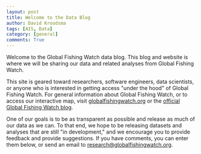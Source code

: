 ```yaml
---
layout: post
title: Welcome to the Data Blog
author: David Kroodsma
tags: [AIS, Data]
category: [general]
comments: True
---
```


Welcome to the Global Fishing Watch data blog. This blog and website is where we will be sharing our data and related analyses from Global Fishing Watch. 

This site is geared toward researchers, software engineers, data scientists, or anyone who is interested in getting access "under the hood" of Global Fishing Watch. For general information about Global Fishing Watch, or to access our interactive map, visit [globalfishingwatch.org](http://globalfishingwatch.org) or the [official Global Fishing Watch blog](http://blog.globalfishingwatch.org).

One of our goals is to be as transparent as possible and release as much of our data as we can. To that end, we hope to be releasing datasets and analyses that are still "in development," and we encourage you to provide feedback and provide suggestions. If you have comments, you can enter them below, or send an email to research@globalfishingwatch.org.
